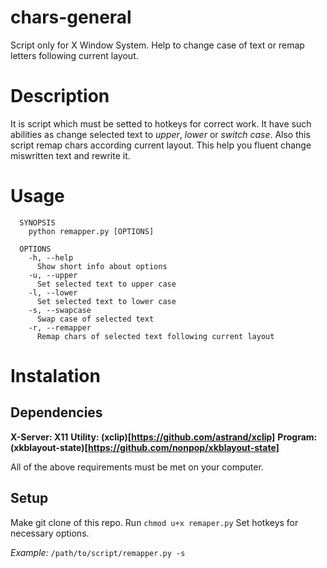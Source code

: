 # chars-general
Script only for X Window System.
Help to change case of text or remap letters following current layout.

# Description
It is script which must be setted to hotkeys for correct work. 
It have such abilities as change selected text to *upper*, *lower* or *switch case*. Also this script remap chars according current layout. This help you fluent change miswritten text and rewrite it.

# Usage
```
  SYNOPSIS
    python remapper.py [OPTIONS]
    
  OPTIONS
    -h, --help
      Show short info about options
    -u, --upper
      Set selected text to upper case
    -l, --lower
      Set selected text to lower case
    -s, --swapcase
      Swap case of selected text
    -r, --remapper
      Remap chars of selected text following current layout
```
# Instalation
## Dependencies

**X-Server:   X11**
**Utility:  (xclip)[https://github.com/astrand/xclip]**
**Program:  (xkblayout-state)[https://github.com/nonpop/xkblayout-state]**

All of the above requirements must be met on your computer.

## Setup
Make git clone of this repo. 
Run ```chmod u+x remaper.py```
Set hotkeys for necessary options.

*Example:*
```/path/to/script/remapper.py -s```
